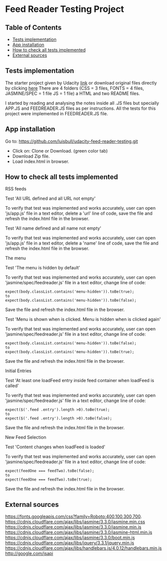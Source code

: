 # Feed Reader Testing Project


## Table of Contents

* [Tests implementation](#tests-implementation)
* [App installation](#app-installation)
* [How to check all tests implemented](#how-to-check-all-tests-implemented)
* [External sources](#external-sources)


## Tests implementation

The starter project given by Udacity [link](https://github.com/udacity/frontend-nanodegree-feedreader.git) or download original files directly by clicking [here](https://github.com/udacity/frontend-nanodegree-feedreader/archive/master.zip) There are 4 folders (CSS = 3 files, FONTS = 4 files, JASMINE/SPEC = 1 file JS = 1 file) a HTML and two README files.

I started by reading and analysing the notes inside all .JS files but specially APP.JS and FEEDREADER.JS files as per instructions.  All the tests for this project were implemented in FEEDREADER.JS file.


## App installation

Go to: https://github.com/luisbull/udacity-feed-reader-testing.git
  - Click on: Clone or Download.  (green color tab)
  - Download Zip file.
  - Load index.html in browser.
  

## How to check all tests implemented

RSS feeds

Test 'All URL defined and all URL not empty'  

To verify that test was implemented and works accurately, user can open 'js/app.js' file in a text editor, delete a 'url' line of code, save the file and refresh the index.html file in the browser. 


Test 'All name defined and all name not empty'

To verify that test was implemented and works accurately, user can open 'js/app.js' file in a text editor, delete a 'name' line of code, save the file and refresh the index.html file in the browser.



The menu

Test 'The menu is hidden by default'

To verify that test was implemented and works accurately, user can open 'jasmine/spec/feedreader.js' file in a text editor, change line of code: 

	expect(body.classList.contains('menu-hidden')).toBe(true);
	to
	expect(body.classList.contains('menu-hidden')).toBe(false);

Save the file and refresh the index.html file in the browser.


Test 'Menu is shown when is clicked. Menu is hidden when is clicked again'

To verify that test was implemented and works accurately, user can open 'jasmine/spec/feedreader.js' file in a text editor, change line of code: 

	expect(body.classList.contains('menu-hidden')).toBe(false);
	to
	expect(body.classList.contains('menu-hidden')).toBe(true);

Save the file and refresh the index.html file in the browser.



Initial Entries

Test 'At least one loadFeed entry inside feed container when loadFeed is called'

To verify that test was implemented and works accurately, user can open 'jasmine/spec/feedreader.js' file in a text editor, change line of code: 

	expect($('.feed .entry').length >0).toBe(true);
	to
	expect($('.feed .entry').length >0).toBe(false);

Save the file and refresh the index.html file in the browser.



New Feed Selection

Test 'Content changes when loadFeed is loaded'

To verify that test was implemented and works accurately, user can open 'jasmine/spec/feedreader.js' file in a text editor, change line of code:

	expect(feedOne === feedTwo).toBe(false);
	to
	expect(feedOne === feedTwo).toBe(true);

Save the file and refresh the index.html file in the browser.

## External sources

https://fonts.googleapis.com/css?family=Roboto:400,100,300,700.
https://cdnjs.cloudflare.com/ajax/libs/jasmine/3.3.0/jasmine.min.css
https://cdnjs.cloudflare.com/ajax/libs/jasmine/3.3.0/jasmine.min.js
https://cdnjs.cloudflare.com/ajax/libs/jasmine/3.3.0/jasmine-html.min.js
https://cdnjs.cloudflare.com/ajax/libs/jasmine/3.3.0/boot.min.js
https://cdnjs.cloudflare.com/ajax/libs/jquery/3.3.1/jquery.min.js
https://cdnjs.cloudflare.com/ajax/libs/handlebars.js/4.0.12/handlebars.min.js
http://google.com/jsapi
